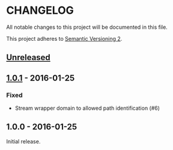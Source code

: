 # CHANGELOG
All notable changes to this project will be documented in this file.

This project adheres to [Semantic Versioning 2](http://semver.org/).

## [Unreleased]


## [1.0.1] - 2016-01-25

### Fixed
- Stream wrapper domain to allowed path identification (#6)

## 1.0.0 - 2016-01-25

Initial release.


[Unreleased]: https://github.com/niels-nijens/protocol-stream/compare/1.0.1...HEAD
[1.0.1]: https://github.com/niels-nijens/protocol-stream/compare/1.0.0...1.0.1
